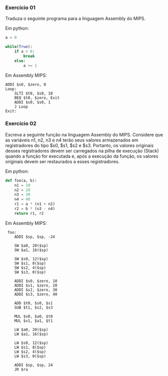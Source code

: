 ### Exercício 01

Traduza o seguinte programa para a linguagem Assembly do MIPS.

Em python:
```python
a = 0

while(True):
    if a > 0:
        break
    else:
        a += 1
```

Em Assembly MIPS:
```assembly
ADDI $s0, $zero, 0
Loop:
    SLTI $t0, $s0, 10
    BEQ $t0, $zero, Exit 
    ADDI $s0, $s0, 1
    J Loop
Exit:
```

### Exercício 02
Escreva a seguinte função na linguagem Assembly do MIPS. Considere que as variáveis n1, n2, n3 e n4 terão seus valores armazenados em registradores do tipo $s0, $s1, $s2 e $s3. Portanto, os valores originais desses registradores devem ser carregados na pilha de execução (Stack) quando a função for executada e, após a execução da função, os valores originais devem ser restaurados a esses registradores.

Em python:
```python
def foo(a, b):
    n1 = 10
    n2 = 20
    n3 = 30
    n4 = 40
    r1 = a * (n1 + n2)
    r2 = b * (n3 - n4)
    return r1, r2
```

Em Assembly MIPS:
```assembly
 foo:
    ADDI $sp, $sp, -24
    
    SW $a0, 20($sp)
    SW $a1, 16($sp)
    
    SW $s0, 12($sp)
    SW $s1, 8($sp)
    SW $s2, 4($sp)
    SW $s3, 0($sp)
    
    ADDI $s0, $zero, 10
    ADDI $s1, $zero, 20
    ADDI $s2, $zero, 30
    ADDI $s3, $zero, 40
    
    ADD $t0, $s0, $s1
    SUB $t1, $s2, $s3
    
    MUL $v0, $a0, $t0
    MUL $v1, $a1, $t1
    
    LW $a0, 20($sp)
    LW $a1, 16($sp)
    
    LW $s0, 12($sp)
    LW $s1, 8($sp)
    LW $s2, 4($sp)
    LW $s3, 0($sp)
    
    ADDI $sp, $sp, 24
    JR $ra
```